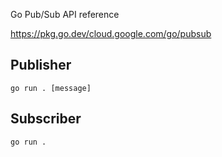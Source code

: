 Go Pub/Sub API reference 

https://pkg.go.dev/cloud.google.com/go/pubsub


## Publisher

```go run . [message]```

## Subscriber

```go run .```

